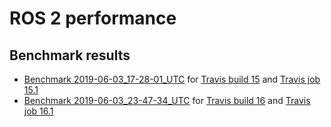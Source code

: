 # ROS 2 performance

## Benchmark results

- [Benchmark 2019-06-03_17-28-01_UTC](results/2019-06-03_17-28-01_UTC) for [Travis build 15](https://travis-ci.org/juanrh/ros2-performance/builds/540862357) and [Travis job 15.1](https://travis-ci.org/juanrh/ros2-performance/jobs/540862358)
- [Benchmark 2019-06-03_23-47-34_UTC](results/2019-06-03_23-47-34_UTC) for [Travis build 16](https://travis-ci.org/juanrh/ros2-performance/builds/541001907) and [Travis job 16.1](https://travis-ci.org/juanrh/ros2-performance/jobs/541001909)
